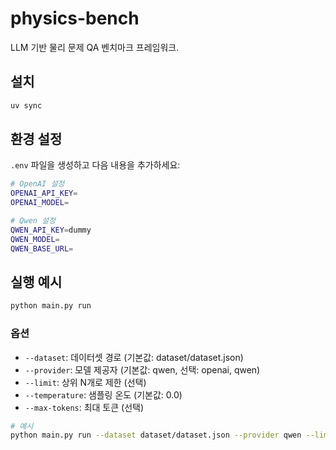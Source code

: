# physics-bench

LLM 기반 물리 문제 QA 벤치마크 프레임워크.

## 설치

```zsh
uv sync
```

## 환경 설정

`.env` 파일을 생성하고 다음 내용을 추가하세요:

```zsh
# OpenAI 설정
OPENAI_API_KEY=
OPENAI_MODEL=

# Qwen 설정  
QWEN_API_KEY=dummy
QWEN_MODEL=
QWEN_BASE_URL=
```

## 실행 예시

```zsh
python main.py run
```

### 옵션
- `--dataset`: 데이터셋 경로 (기본값: dataset/dataset.json)
- `--provider`: 모델 제공자 (기본값: qwen, 선택: openai, qwen)
- `--limit`: 상위 N개로 제한 (선택)
- `--temperature`: 샘플링 온도 (기본값: 0.0)
- `--max-tokens`: 최대 토큰 (선택)

```zsh
# 예시
python main.py run --dataset dataset/dataset.json --provider qwen --limit 10
```



